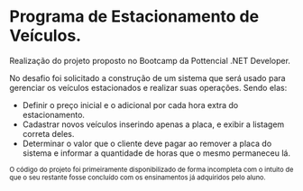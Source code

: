 # Programa de Estacionamento de Veículos.

Realização do projeto proposto no Bootcamp da Pottencial .NET Developer.

No desafio foi solicitado a construção de um sistema que será usado para gerenciar os veículos estacionados e realizar suas operações. Sendo elas:

* Definir o preço inicial e o adicional por cada hora extra do estacionamento.
* Cadastrar novos veículos inserindo apenas a placa, e exibir a listagem correta deles.
* Determinar o valor que o cliente deve pagar ao remover a placa do sistema e informar a quantidade de horas que o mesmo permaneceu lá.

<sub>O código do projeto foi primeiramente disponibilizado de forma incompleta com o intuito de que o seu restante fosse concluído com os ensinamentos já adquiridos pelo aluno.</sub>
